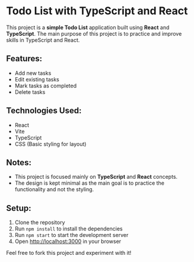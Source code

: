 # Todo List with TypeScript and React

This project is a **simple Todo List** application built using **React** and **TypeScript**. The main purpose of this project is to practice and improve skills in TypeScript and React.

## Features:
- Add new tasks
- Edit existing tasks
- Mark tasks as completed
- Delete tasks

## Technologies Used:
- React
- Vite
- TypeScript
- CSS (Basic styling for layout)

## Notes:
- This project is focused mainly on **TypeScript** and **React** concepts.
- The design is kept minimal as the main goal is to practice the functionality and not the styling.

## Setup:
1. Clone the repository
2. Run `npm install` to install the dependencies
3. Run `npm start` to start the development server
4. Open [http://localhost:3000](http://localhost:3000) in your browser

Feel free to fork this project and experiment with it!
